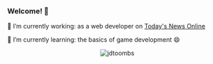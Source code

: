 ### Welcome! 👋
🔭 I’m currently working: as a web developer on [Today's News Online](https://github.com/bcgov/tno)

🌱 I’m currently learning: the basics of game development 😄

<p align="center"> <img src="https://github-readme-stats.vercel.app/api?username=jdtoombs&show_icons=true&theme=tokyonight" alt="jdtoombs" />
